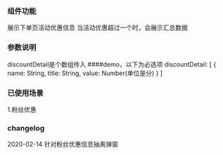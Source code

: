 ### 组件功能
展示下单页活动优惠信息
当活动优惠超过一个时，会展示汇总数据

### 参数说明
discountDetail是个数组传入
####demo，以下为必选项
discountDetail: [
  {
    name: String,
    title: String,
    value: Number(单位是分)
  }
]

### 已使用场景
1.粉丝优惠

### changelog
2020-02-14 针对粉丝优惠信息抽离弹窗